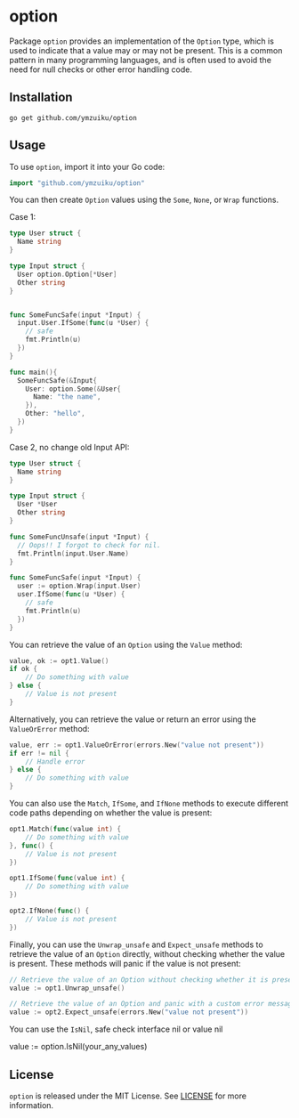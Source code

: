 # option

Package `option` provides an implementation of the `Option` type, which is used to indicate that a value may or may not be present. This is a common pattern in many programming languages, and is often used to avoid the need for null checks or other error handling code.

## Installation

```
go get github.com/ymzuiku/option
```

## Usage

To use `option`, import it into your Go code:

```go
import "github.com/ymzuiku/option"
```

You can then create `Option` values using the `Some`, `None`, or `Wrap` functions.

Case 1:

```go
type User struct {
  Name string
}

type Input struct {
  User option.Option[*User]
  Other string
}


func SomeFuncSafe(input *Input) {
  input.User.IfSome(func(u *User) {
    // safe
    fmt.Println(u)
  })
}

func main(){
  SomeFuncSafe(&Input{
    User: option.Some(&User{
      Name: "the name",
    }),
    Other: "hello",
  })
}

```

Case 2, no change old Input API:

```go
type User struct {
  Name string
}

type Input struct {
  User *User
  Other string
}

func SomeFuncUnsafe(input *Input) {
  // Oops!! I forgot to check for nil.
  fmt.Println(input.User.Name)
}

func SomeFuncSafe(input *Input) {
  user := option.Wrap(input.User)
  user.IfSome(func(u *User) {
    // safe
    fmt.Println(u)
  })
}


```

You can retrieve the value of an `Option` using the `Value` method:

```go
value, ok := opt1.Value()
if ok {
    // Do something with value
} else {
    // Value is not present
}
```

Alternatively, you can retrieve the value or return an error using the `ValueOrError` method:

```go
value, err := opt1.ValueOrError(errors.New("value not present"))
if err != nil {
    // Handle error
} else {
    // Do something with value
}
```

You can also use the `Match`, `IfSome`, and `IfNone` methods to execute different code paths depending on whether the value is present:

```go
opt1.Match(func(value int) {
    // Do something with value
}, func() {
    // Value is not present
})

opt1.IfSome(func(value int) {
    // Do something with value
})

opt2.IfNone(func() {
    // Value is not present
})
```

Finally, you can use the `Unwrap_unsafe` and `Expect_unsafe` methods to retrieve the value of an `Option` directly, without checking whether the value is present. These methods will panic if the value is not present:

```go
// Retrieve the value of an Option without checking whether it is present
value := opt1.Unwrap_unsafe()

// Retrieve the value of an Option and panic with a custom error message if the value is not present
value := opt2.Expect_unsafe(errors.New("value not present"))
```

You can use the `IsNil`, safe check interface nil or value nil

value := option.IsNil(your_any_values)

## License

`option` is released under the MIT License. See [LICENSE](https://github.com/ymzuiku/option/blob/main/LICENSE) for more information.
